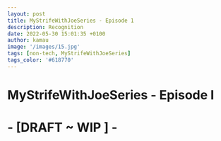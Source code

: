 ```yaml
---
layout: post
title: MyStrifeWithJoeSeries - Episode 1
description: Recognition
date: 2022-05-30 15:01:35 +0100
author: kamau
image: '/images/15.jpg'
tags: [non-tech, MyStrifeWithJoeSeries]
tags_color: '#618770'
---
```


# MyStrifeWithJoeSeries - Episode I

# - \[DRAFT ~ WIP \] -